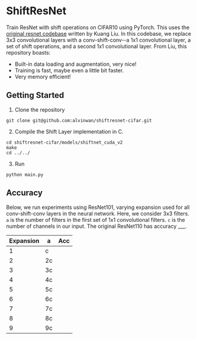 # ShiftResNet

Train ResNet with shift operations on CIFAR10 using PyTorch. This uses the [original resnet codebase](https://github.com/kuangliu/pytorch-cifar.git) written by Kuang Liu. In this codebase, we replace 3x3 convolutional layers with a conv-shift-conv--a 1x1 convolutional layer, a set of shift operations, and a second 1x1 convolutional layer. From Liu, this repository boasts:

- Built-in data loading and augmentation, very nice!
- Training is fast, maybe even a little bit faster.
- Very memory efficient!

## Getting Started

1. Clone the repository

```
git clone git@github.com:alvinwan/shiftresnet-cifar.git
```

2. Compile the Shift Layer implementation in C.
```
cd shiftresnet-cifar/models/shiftnet_cuda_v2
make
cd ../../
```
3. Run
```
python main.py
```
## Accuracy

Below, we run experiments using ResNet101, varying expansion used for all conv-shift-conv layers in the neural network. Here, we consider 3x3 filters. `a` is the number of filters in the first set of 1x1 convolutional filters. `c` is the number of channels in our input. The original ResNet110 has accuracy ___.

| Expansion | a | Acc |
|-----------|---|-----
| 1 | c | 
| 2 | 2c |
| 3 | 3c |
| 4 | 4c |
| 5 | 5c |
| 6 | 6c |
| 7 | 7c |
| 8 | 8c |
| 9 | 9c |
